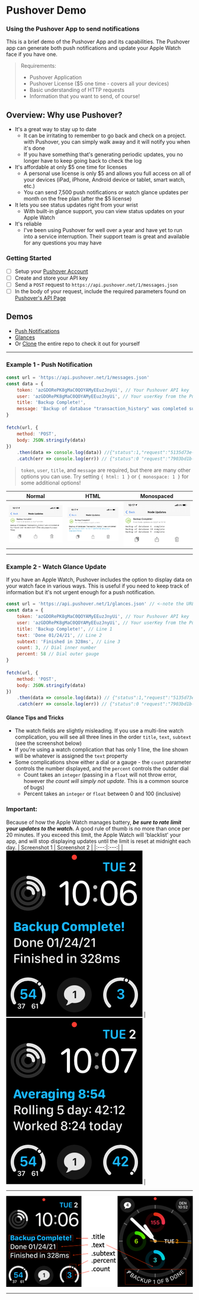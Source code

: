 # Pushover Demo #

### Using the Pushover App to send notifications ###
This is a brief demo of the Pushover App and its capabilities. The Pushover app can generate both push notifications and update your Apple Watch face if you have one.

>Requirements:
> - Pushover Application
> - Pushover License ($5 one time - covers all your devices)
> - Basic understanding of HTTP requests
> - Information that you want to send, of course!

## Overview: Why use Pushover? ##
- It's a great way to stay up to date
  - It can be irritating to remember to go back and check on a project. with Pushover, you can simply walk away and it will notify you when it's done
  - If you have something that's generating periodic updates, you no longer have to keep going back to check the log
- It's affordable at only $5 one time for licenses
  - A personal use license is only $5 and allows you full access on all of your devices (iPad, iPhone, Android device or tablet, smart watch, etc.)
  - You can send 7,500 push notifications or watch glance updates per month on the free plan (after the $5 license)
- It lets you see status updates right from your wrist
  - With built-in glance support, you can view status updates on your Apple Watch
- It's reliable
  - I've been using Pushover for well over a year and have yet to run into a service interruption. Their support team is great and available for any questions you may have


### Getting Started ###
- [ ] Setup your [Pushover Account](https://pushover.net)
- [ ] Create and store your API key
- [ ] Send a `POST` request to `https://api.pushover.net/1/messages.json`
- [ ] In the body of your request, include the required parameters found on [Pushover's API Page](https://pushover.net/api)

## Demos ##
- [Push Notifications](./pushNotification.js)
- [Glances](./glances.js)
- Or [Clone](https://github.com/SonicRift/PushoverDemo.git) the entire repo to check it out for yourself
***
### Example 1 - Push Notification ###

```javascript
const url = 'https://api.pushover.net/1/messages.json'
const data = {
    token: 'azGDORePK8gMaC0QOYAMyEEuzJnyUi', // Your Pushover API key
    user: 'azGDORePK8gMaC0QOYAMyEEuzJnyUi', // Your userKey from the Pushover app
    title: 'Backup Complete!',
    message: 'Backup of database "transaction_history" was completed successfully.'
}

fetch(url, {
    method: 'POST',
    body: JSON.stringify(data)
})
    .then(data => console.log(data)) //{"status":1,"request":"5135d73e-de3d-4458-b79c-b3b2a9ef6c40"}
    .catch(err => console.log(err)) // {"status":0 "request":"7903bd1b-6aa2-43e6-9c1c-bb5ccea848f1", "errors":[ "application token is invalid" ]}
```
>`token`, `user`, `title`, and `message` are required, but there are many other options you can use. Try setting `{ html: 1 }` or `{ monospace: 1 }` for some additional options!

| Normal | HTML | Monospaced |
|:----:|:----:|:----:|
|!['Standard'](./assets/PushStandard.jpg "Standard") |!['HTML'](./assets/PushHTML.jpg "HTML") |!['Monospaced'](./assets/PushMonospace.jpg "Monospaced") | 
***

### Example 2 - Watch Glance Update ###
If you have an Apple Watch, Pushover includes the option to display data on your watch face in various ways. This is useful if you need to keep track of information but it's not urgent enough for a push notification.

```javascript
const url = 'https://api.pushover.net/1/glances.json' // <-note the URL change
const data = {
    token: 'azGDORePK8gMaC0QOYAMyEEuzJnyUi', // Your Pushover API key
    user: 'azGDORePK8gMaC0QOYAMyEEuzJnyUi', // Your userKey from the Pushover app
    title: 'Backup Complete!', // Line 1
    text: 'Done 01/24/21', // Line 2
    subtext: 'Finished in 328ms', // Line 3
    count: 3, // Dial inner number
    percent: 58 // Dial outer gauge
}

fetch(url, {
    method: 'POST',
    body: JSON.stringify(data)
})
    .then(data => console.log(data)) // {"status":1,"request":"5135d73e-de3d-4458-b79c-b3b2a9ef6c40"}
    .catch(err => console.log(err)) // {"status":0 "request":"7903bd1b-6aa2-43e6-9c1c-bb5ccea848f1", "errors":[ "application token is invalid" ]}
```

#### Glance Tips and Tricks
- The watch fields are slightly misleading. If you use a multi-line watch complication, you will see all three lines in the order `title`, `text`, `subtext` (see the screenshot below)
- If you're using a watch complication that has only 1 line, the line shown will be whatever is assigned the `text` property
- Some complications show either a dial or a gauge - the `count` parameter controls the number displayed, and the `percent` controls the outder dial
  - Count takes an `integer` (passing in a `float` will not throw error, however _the count will simply not update._ This is a common source of bugs)
  - Percent takes an `integer` or `float` between 0 and 100 (inclusive)


### Important: ###
Because of how the Apple Watch manages battery, **_be sure to rate limit your updates to the watch._** A good rule of thumb is no more than once per 20 minutes. If you exceed this limit, the Apple Watch will 'blacklist' your app, and will stop displaying updates until the limit is reset at midnight each day.
| Screenshot 1 | Screenshot 2 |
|:---:|:---:|
| !['Watch1'](./assets/Watch1.PNG) | !['Watch2'](./assets/Watch2.PNG) |
***

!['Watch Fields'](./assets/WatchDetails.png)
***
